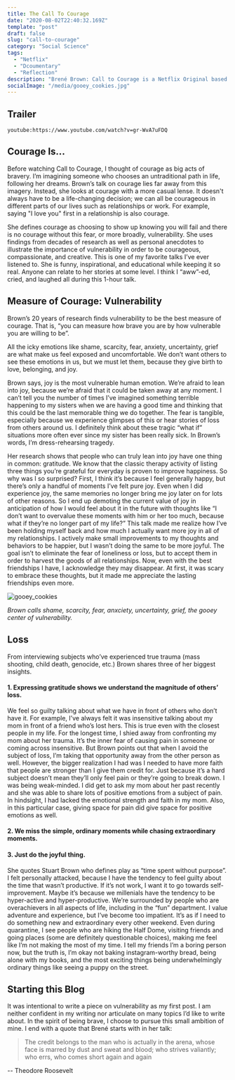 ```yaml
---
title: The Call To Courage
date: "2020-08-02T22:40:32.169Z"
template: "post"
draft: false
slug: "call-to-courage"
category: "Social Science" 
tags:
  - "Netflix"
  - "Dcoumentary"
  - "Reflection"
description: "Brené Brown: Call to Courage is a Netflix Original based on her eponymous book. In this TED talk-like documentary, she teaches how courage and vulnerability are more intertwined than we would think."
socialImage: "/media/gooey_cookies.jpg"
---
```

<!-- - [Courage is…](#courage-is)
- [Measure of Courage: Vulnerability](#measure-of-courage)
- [Loss](#loss)
- [Starting this blog](#starting-this-blog) -->

## Trailer
`youtube:https://www.youtube.com/watch?v=gr-WvA7uFDQ`

## Courage Is...
Before watching Call to Courage, I thought of courage as big acts of bravery. I’m imagining someone who chooses an untraditional path in life, following her dreams. Brown’s talk on courage lies far away from this imagery. Instead, she looks at courage with a more casual lense. It doesn't always have to be a life-changing decision; we can all be courageous in different parts of our lives such as relationships or work. For example, saying "I love you" first in a relationship is also courage.

She defines courage as choosing to show up knowing you will fail and there is no courage without this fear, or more broadly, vulnerability. She uses findings from decades of research as well as personal anecdotes to illustrate the importance of vulnerability in order to be courageous, compassionate, and creative. This is one of my favorite talks I’ve ever listened to. She is funny, inspirational, and educational while keeping it so real. Anyone can relate to her stories at some level. I think I “aww”-ed, cried, and laughed all during this 1-hour talk. 


## Measure of Courage: Vulnerability

Brown’s 20 years of research finds vulnerability to be the best measure of courage. That is, “you can measure how brave you are by how vulnerable you are willing to be”. 

All the icky emotions like shame, scarcity, fear, anxiety, uncertainty, grief are what make us feel exposed and uncomfortable. We don’t want others to see these emotions in us, but we must let them, because they give birth to love, belonging, and joy. 

Brown says, joy is the most vulnerable human emotion. We’re afraid to lean into joy, because we’re afraid that it could be taken away at any moment. I can’t tell you the number of times I’ve imagined something terrible happening to my sisters when we are having a good time and thinking that this could be the last memorable thing we do together. The fear is tangible, especially because we experience glimpses of this or hear stories of loss from others around us. I definitely think about these tragic “what if” situations more often ever since my sister has been really sick. In Brown’s words, I’m dress-rehearsing tragedy. 

Her research shows that people who can truly lean into joy have one thing in common: gratitude. We know that the classic therapy activity of listing three things you’re grateful for everyday is proven to improve happiness. So why was I so surprised? First, I think it’s because I feel generally happy, but there’s only a handful of moments I’ve felt pure joy. Even when I did experience joy, the same memories no longer bring me joy later on for lots of other reasons. So I end up demoting the current value of joy in anticipation of how I would feel about it in the future with thoughts like “I don’t want to overvalue these moments with him or her too much, because what if they’re no longer part of my life?” This talk made me realize how I’ve been holding myself back and how much I actually want more joy in all of my relationships. I actively make small improvements to my thoughts and behaviors to be happier, but I wasn’t doing the same to be more joyful. The goal isn’t to eliminate the fear of loneliness or loss, but to accept them in order to harvest the goods of all relationships. Now, even with the best friendships I have, I acknowledge they may disappear. At first, it was scary to embrace these thoughts, but it made me appreciate the lasting friendships even more. 


![gooey_cookies](./../media/gooey_cookies.jpg)

*Brown calls shame, scarcity, fear, anxciety, uncertainty, grief, the gooey center of vulnerability.*

## Loss
From interviewing subjects who’ve experienced true trauma (mass shooting, child death, genocide, etc.) Brown shares three of her biggest insights. 


#### 1. Expressing gratitude shows we understand the magnitude of others’ loss. 

We feel so guilty talking about what we have in front of others who don’t have it.  For example, I’ve always felt it was insensitive talking about my mom in front of a friend who’s lost hers. This is true even with the closest people in my life. For the longest time, I shied away from confronting my mom about her trauma. 
It’s the inner fear of causing pain in someone or coming across insensitive. But Brown points out that when I avoid the subject of loss, I’m taking that opportunity away from the other person as well. However, the bigger realization I had was I needed to have more faith that people are stronger than I give them credit for. Just because it’s a hard subject doesn’t mean they’ll only feel pain or they’re going to break down. I was being weak-minded. I did get to ask my mom about her past recently and she was able to share lots of positive emotions from a subject of pain. In hindsight, I had lacked the emotional strength and faith in my mom. Also, in this particular case, giving space for pain did give space for positive emotions as well. 


#### 2. We miss the simple, ordinary moments while chasing extraordinary moments. 
#### 3. Just do the joyful thing. 

She quotes Stuart Brown who defines play as “time spent without purpose”. I felt personally attacked, because I have the tendency to feel guilty about the time that wasn’t productive. If it’s not work, I want it to go towards self-improvement. Maybe it’s because we millenials have the tendency to be hyper-active and hyper-productive. We’re surrounded by people who are overachievers in all aspects of life, including in the “fun” department. I value adventure and experience, but I’ve become too impatient.  It’s as if I need to do something new and extraordinary every other weekend. Even during quarantine, I see people who are hiking the Half Dome, visiting friends and going places (some are definitely questionable choices), making me feel like I’m not making the most of my time. I tell my friends I’m a boring person now, but the truth is, I’m okay not baking instagram-worthy bread, being alone with my books, and the most exciting things being underwhelmingly ordinary things like seeing a puppy on the street. 


## Starting this Blog
It was intentional to write a piece on vulnerability as my first post. I am neither confident in my writing nor articulate on many topics I’d like to write about. In the spirit of being brave, I choose to pursue this small ambition of mine. I end with a quote that Brené starts with in her talk:

>The credit belongs to the man who is actually in the arena, whose face is marred by dust and sweat and blood; who strives valiantly; who errs, who comes short again and again
> 
-- Theodore Roosevelt 


<!-- <figure>
	<blockquote>
		<p>The credit belongs to the man who is actually in the arena, whose face is marred by dust and sweat and blood; who strives valiantly; who errs, who comes short again and again</p>
		<footer>
			<cite>— Theodore Roosevelt</cite>
		</footer>
	</blockquote>
</figure> -->